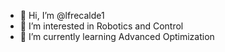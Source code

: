 - 👋 Hi, I’m @lfrecalde1
- 👀 I’m interested in Robotics and Control
- 🌱 I’m currently learning Advanced Optimization 


<!---
lfrecalde1/lfrecalde1 is a ✨ special ✨ repository because its `README.md` (this file) appears on your GitHub profile.
You can click the Preview link to take a look at your changes.
--->
